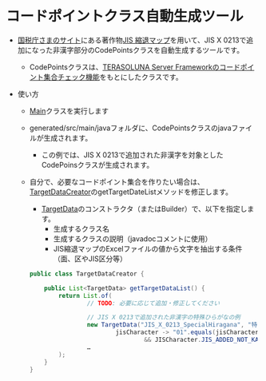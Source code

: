 # コードポイントクラス自動生成ツール

- [国税庁さまのサイト](https://www.houjin-bangou.nta.go.jp/download/index.html)にある著作物[JIS 縮退マップ](https://www.houjin-bangou.nta.go.jp/pc/download/images/jissyukutaimap1_0_0.xlsx)を用いて、JIS X 0213で追加になった非漢字部分のCodePointsクラスを自動生成するツールです。
    - CodePointsクラスは、[TERASOLUNA Server Frameworkのコードポイント集合チェック機能](https://terasolunaorg.github.io/guideline/current/ja/ArchitectureInDetail/GeneralFuncDetail/StringProcessing.html#stringprocessinghowtousecodepoints)をもとにしたクラスです。

- 使い方
    - [Main](src/main/java/codepointtool/Main.java)クラスを実行します
    - generated/src/main/javaフォルダに、CodePointsクラスのjavaファイルが生成されます。
        - この例では、JIS X 0213で追加された非漢字を対象としたCodePoinsクラスが生成されます。
    - 自分で、必要なコードポイント集合を作りたい場合は、[TargetDataCreator](src/main/java/codepointtool/TargetDataCreator.java)のgetTargetDateListメソッドを修正します。
        - [TargetData](src/main/java/codepointtool/TargetData.java)のコンストラクタ（またはBuilder）で、以下を指定します。
            - 生成するクラス名
            - 生成するクラスの説明（javadocコメントに使用）
            - JIS縮退マップのExcelファイルの値から文字を抽出する条件（面、区やJIS区分等）

        ```java
        public class TargetDataCreator {

            public List<TargetData> getTargetDataList() {
                return List.of(
                        // TODO: 必要に応じて追加・修正してください

                        // JIS X 0213で追加された非漢字の特殊ひらがなの例
                        new TargetData("JIS_X_0213_SpecialHiragana", "特殊ひらがな（1面4区）の文字集合を表すクラス",
                                jisCharacter -> "01".equals(jisCharacter.getMen()) && "04".equals(jisCharacter.getKu())
                                        && JISCharacter.JIS_ADDED_NOT_KANJI.equals(jisCharacter.getKubun())),
                        …
                );
            }
        }
        ```